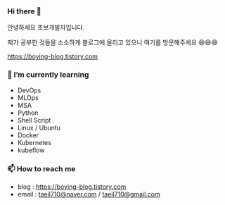 ### Hi there 👋

안녕하세요 초보개발자입니다.

제가 공부한 것들을 소소하게 블로그에 올리고 있으니 여기를 방문해주세요 😄😄😄

https://boying-blog.tistory.com


### 🌱 I’m currently learning
- DevOps
- MLOps
- MSA
- Python
- Shell Script
- Linux / Ubuntu
- Docker
- Kubernetes
- kubeflow



### 📫 How to reach me
- blog : https://boying-blog.tistory.com
- email : taeil710@naver.com  /  taeil710@gmail.com

<!--
**YunTaeIl/YunTaeil** is a ✨ _special_ ✨ repository because its `README.md` (this file) appears on your GitHub profile.

Here are some ideas to get you started:

- 🔭 I’m currently working on ...
- 🌱 I’m currently learning ...
- 👯 I’m looking to collaborate on ...
- 🤔 I’m looking for help with ...
- 💬 Ask me about ...
- 📫 How to reach me: ...
- 😄 Pronouns: ...
- ⚡ Fun fact: ...
-->
